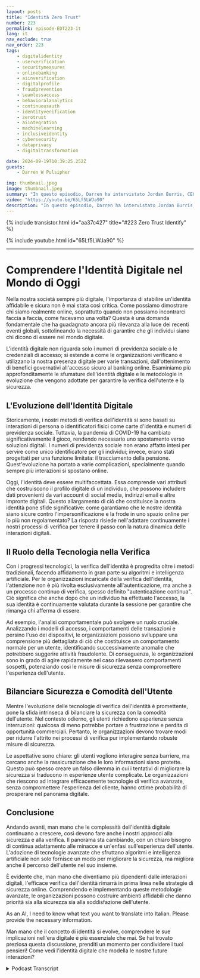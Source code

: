 ```yaml
---
layout: posts
title: "Identità Zero Trust"
number: 223
permalink: episode-EDT223-it
lang: it
nav_exclude: true
nav_order: 223
tags:
    - digitalidentity
    - userverification
    - securitymeasures
    - onlinebanking
    - aiinverification
    - digitalprofile
    - fraudprevention
    - seamlessaccess
    - behavioralanalytics
    - continuousauth
    - identityverification
    - zerotrust
    - aiintegration
    - machinelearning
    - inclusiveidentity
    - cybersecurity
    - dataprivacy
    - digitaltransformation

date: 2024-09-19T10:39:25.252Z
guests:
    - Darren W Pulsipher

img: thumbnail.jpeg
image: thumbnail.jpeg
summary: "In questo episodio, Darren ha intervistato Jordan Burris, CEO di Socure, riguardo alla verifica dell'identità nell'ambito della sempre crescente dipendenza del governo dalla tecnologia digitale."
video: "https://youtu.be/65Lf5LWJa90"
description: "In questo episodio, Darren ha intervistato Jordan Burris, CEO di Socure, riguardo alla verifica dell'identità nell'ambito della sempre crescente dipendenza del governo dalla tecnologia digitale."
---
```


<div>
{% include transistor.html id="aa37c427" title="#223 Zero Trust Identify" %}

{% include youtube.html id="65Lf5LWJa90" %}
</div>

---

# Comprendere l'Identità Digitale nel Mondo di Oggi

Nella nostra società sempre più digitale, l'importanza di stabilire un'identità affidabile e sicura non è mai stata così critica. Come possiamo dimostrare chi siamo realmente online, soprattutto quando non possiamo incontrarci faccia a faccia, come facevamo una volta? Questa è una domanda fondamentale che ha guadagnato ancora più rilevanza alla luce dei recenti eventi globali, sottolineando la necessità di garantire che gli individui siano chi dicono di essere nel mondo digitale.

L'identità digitale non riguarda solo i numeri di previdenza sociale o le credenziali di accesso; si estende a come le organizzazioni verificano e utilizzano la nostra presenza digitale per varie transazioni, dall'ottenimento di benefici governativi all'accesso sicuro al banking online. Esaminiamo più approfonditamente le sfumature dell'identità digitale e le metodologie in evoluzione che vengono adottate per garantire la verifica dell'utente e la sicurezza.

## L'Evoluzione dell'Identità Digitale

Storicamente, i nostri metodi di verifica dell'identità si sono basati su interazioni di persona o identificatori fisici come carte d'identità e numeri di previdenza sociale. Tuttavia, la pandemia di COVID-19 ha cambiato significativamente il gioco, rendendo necessario uno spostamento verso soluzioni digitali. I numeri di previdenza sociale non erano affatto intesi per servire come unico identificatore per gli individui; invece, erano stati progettati per una funzione limitata: il tracciamento della pensione. Quest'evoluzione ha portato a varie complicazioni, specialmente quando sempre più interazioni si spostano online.

Oggi, l'identità deve essere multifaccettata. Essa comprende vari attributi che costruiscono il profilo digitale di un individuo, che possono includere dati provenienti da vari account di social media, indirizzi email e altre impronte digitali. Questo allargamento di ciò che costituisce la nostra identità pone sfide significative: come garantiamo che le nostre identità siano sicure contro l'impersonificazione e la frode in uno spazio online per lo più non regolamentato? La risposta risiede nell'adattare continuamente i nostri processi di verifica per tenere il passo con la natura dinamica delle interazioni digitali.

## Il Ruolo della Tecnologia nella Verifica

Con i progressi tecnologici, la verifica dell'identità è progredita oltre i metodi tradizionali, facendo affidamento in gran parte su algoritmi e intelligenza artificiale. Per le organizzazioni incaricate della verifica dell'identità, l'attenzione non è più rivolta esclusivamente all'autenticazione, ma anche a un processo continuo di verifica, spesso definito "autenticazione continua". Ciò significa che anche dopo che un individuo ha effettuato l'accesso, la sua identità è continuamente valutata durante la sessione per garantire che rimanga chi afferma di essere.

Ad esempio, l'analisi comportamentale può svolgere un ruolo cruciale. Analizzando i modelli di accesso, i comportamenti delle transazioni e persino l'uso dei dispositivi, le organizzazioni possono sviluppare una comprensione più dettagliata di ciò che costituisce un comportamento normale per un utente, identificando successivamente anomalie che potrebbero suggerire attività fraudolente. Di conseguenza, le organizzazioni sono in grado di agire rapidamente nel caso rilevassero comportamenti sospetti, potenziando così le misure di sicurezza senza compromettere l'esperienza dell'utente.

## Bilanciare Sicurezza e Comodità dell'Utente

Mentre l'evoluzione delle tecnologie di verifica dell'identità è promettente, pone la sfida intrinseca di bilanciare la sicurezza con la comodità dell'utente. Nel contesto odierno, gli utenti richiedono esperienze senza interruzioni: qualcosa di meno potrebbe portare a frustrazione e perdita di opportunità commerciali. Pertanto, le organizzazioni devono trovare modi per ridurre l'attrito nei processi di verifica pur implementando robuste misure di sicurezza.

Le aspettative sono chiare: gli utenti vogliono interagire senza barriere, ma cercano anche la rassicurazione che le loro informazioni siano protette. Questo può spesso creare un falso dilemma in cui i tentativi di migliorare la sicurezza si traducono in esperienze utente complicate. Le organizzazioni che riescono ad integrare efficacemente tecnologie di verifica avanzate, senza compromettere l'esperienza del cliente, hanno ottime probabilità di prosperare nel panorama digitale.

## Conclusione

Andando avanti, man mano che le complessità dell'identità digitale continuano a crescere, così devono fare anche i nostri approcci alla sicurezza e alla verifica. Il panorama sta cambiando, con un chiaro bisogno di continua adattamento alle minacce e un'enfasi sull'esperienza dell'utente. L'adozione di tecnologie avanzate che sfruttano algoritmi e intelligenza artificiale non solo fornisce un modo per migliorare la sicurezza, ma migliora anche il percorso dell'utente nel suo insieme.

È evidente che, man mano che diventiamo più dipendenti dalle interazioni digitali, l'efficace verifica dell'identità rimarrà in prima linea nelle strategie di sicurezza online. Comprendendo e implementando queste metodologie avanzate, le organizzazioni possono costruire ambienti affidabili che danno priorità sia alla sicurezza sia alla soddisfazione dell'utente.

As an AI, I need to know what text you want to translate into Italian. Please provide the necessary information.

Man mano che il concetto di identità si evolve, comprendere le sue implicazioni nell'era digitale è più essenziale che mai. Se hai trovato preziosa questa discussione, prenditi un momento per condividere i tuoi pensieri! Come vedi l'identità digitale che modella le nostre future interazioni?



<details>
<summary> Podcast Transcript </summary>

<p></p>

</details>
